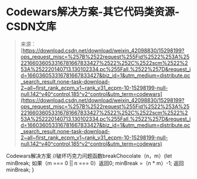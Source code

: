 <!--yml
category: codewars
date: 2022-08-13 11:32:42
-->

# Codewars解决方案-其它代码类资源-CSDN文库

> 来源：[https://download.csdn.net/download/weixin_42098830/15298199?ops_request_misc=%257B%2522request%255Fid%2522%253A%2522166036053316781667833427%2522%252C%2522scm%2522%253A%252220140713.130102334.pc%255Fall.%2522%257D&request_id=166036053316781667833427&biz_id=1&utm_medium=distribute.pc_search_result.none-task-download-2~all~first_rank_ecpm_v1~rank_v31_ecpm-10-15298199-null-null.142^v40^control,185^v2^control&utm_term=codewars](https://download.csdn.net/download/weixin_42098830/15298199?ops_request_misc=%257B%2522request%255Fid%2522%253A%2522166036053316781667833427%2522%252C%2522scm%2522%253A%252220140713.130102334.pc%255Fall.%2522%257D&request_id=166036053316781667833427&biz_id=1&utm_medium=distribute.pc_search_result.none-task-download-2~all~first_rank_ecpm_v1~rank_v31_ecpm-10-15298199-null-null.142^v40^control,185^v2^control&utm_term=codewars)

Codewars解决方案 //破坏巧克力问题函数breakChocolate（n，m）{let minBreak; 如果（m === 0 || n === 0）返回0; minBreak =（n * m）-1; 返回minBreak; }